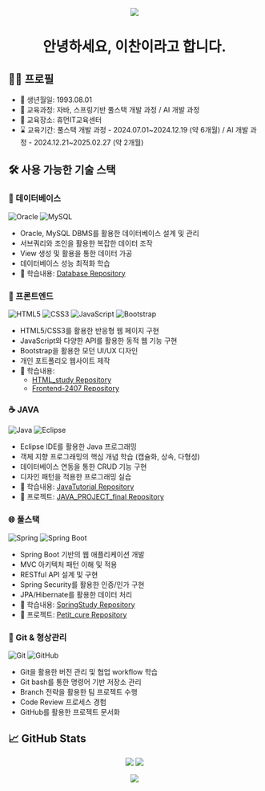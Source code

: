 <p align='center'>
    <img src="https://capsule-render.vercel.app/api?type=waving&color=auto&height=300&section=header&text=Chan%20Lee&fontSize=100&animation=fadeIn&fontAlignY=38&desc=Full%20Stack%20Developer&descAlignY=51&descAlign=62"/>
</p>

<div align="center">
    
# 안녕하세요, 이찬이라고 합니다.

</div>

## 👩‍💻 프로필
- 🌟 생년월일: 1993.08.01
- 📖 교육과정: 자바, 스프링기반 풀스택 개발 과정 / AI 개발 과정
- 🏢 교육장소: 휴먼IT교육센터
- ⌛ 교육기간: 풀스택 개발 과정 - 2024.07.01~2024.12.19 (약 6개월) / AI 개발 과정 - 2024.12.21~2025.02.27 (약 2개월)
               
## 🛠️ 사용 가능한 기술 스택

### 💾 데이터베이스
![Oracle](https://img.shields.io/badge/Oracle-%23F80000.svg?style=for-the-badge&logo=oracle&logoColor=white)
![MySQL](https://img.shields.io/badge/MySQL-%2300f.svg?style=for-the-badge&logo=mysql&logoColor=white)

- Oracle, MySQL DBMS를 활용한 데이터베이스 설계 및 관리
- 서브쿼리와 조인을 활용한 복잡한 데이터 조작
- View 생성 및 활용을 통한 데이터 가공
- 데이터베이스 성능 최적화 학습
- 📁 학습내용: [Database Repository](https://github.com/younjung-park/Database)

### 🎯 프론트엔드
![HTML5](https://img.shields.io/badge/HTML5-%23E34F26.svg?style=for-the-badge&logo=html5&logoColor=white)
![CSS3](https://img.shields.io/badge/CSS3-%231572B6.svg?style=for-the-badge&logo=css3&logoColor=white)
![JavaScript](https://img.shields.io/badge/JavaScript-%23F7DF1E.svg?style=for-the-badge&logo=javascript&logoColor=black)
![Bootstrap](https://img.shields.io/badge/Bootstrap-%23563D7C.svg?style=for-the-badge&logo=bootstrap&logoColor=white)

- HTML5/CSS3를 활용한 반응형 웹 페이지 구현
- JavaScript와 다양한 API를 활용한 동적 웹 기능 구현
- Bootstrap을 활용한 모던 UI/UX 디자인
- 개인 포트폴리오 웹사이트 제작
- 📁 학습내용: 
  - [HTML_study Repository](https://github.com/younjung-park/HTML_study)
  - [Frontend-2407 Repository](https://github.com/younjung-park/Frontend-2407)

### ☕ JAVA
![Java](https://img.shields.io/badge/Java-%23ED8B00.svg?style=for-the-badge&logo=java&logoColor=white)
![Eclipse](https://img.shields.io/badge/Eclipse-FE7A16.svg?style=for-the-badge&logo=Eclipse&logoColor=white)

- Eclipse IDE를 활용한 Java 프로그래밍
- 객체 지향 프로그래밍의 핵심 개념 학습 (캡슐화, 상속, 다형성)
- 데이터베이스 연동을 통한 CRUD 기능 구현
- 디자인 패턴을 적용한 프로그래밍 실습
- 📁 학습내용: [JavaTutorial Repository](https://github.com/younjung-park/JavaTutorial)
- 🚀 프로젝트: [JAVA_PROJECT_final Repository](https://github.com/younjung-park/JAVA_PROJECT_final)

### 🌐 풀스택
![Spring](https://img.shields.io/badge/Spring-%236DB33F.svg?style=for-the-badge&logo=spring&logoColor=white)
![Spring Boot](https://img.shields.io/badge/Spring_Boot-%236DB33F.svg?style=for-the-badge&logo=spring-boot&logoColor=white)

- Spring Boot 기반의 웹 애플리케이션 개발
- MVC 아키텍처 패턴 이해 및 적용
- RESTful API 설계 및 구현
- Spring Security를 활용한 인증/인가 구현
- JPA/Hibernate를 활용한 데이터 처리
- 📁 학습내용: [SpringStudy Repository](https://github.com/younjung-park/SpringStudy)
- 🚀 프로젝트: [Petit_cure Repository](https://github.com/younjung-park/Petit_cure)

### 🔧 Git & 형상관리
![Git](https://img.shields.io/badge/Git-%23F05033.svg?style=for-the-badge&logo=git&logoColor=white)
![GitHub](https://img.shields.io/badge/GitHub-%23121011.svg?style=for-the-badge&logo=github&logoColor=white)

- Git을 활용한 버전 관리 및 협업 workflow 학습
- Git bash를 통한 명령어 기반 저장소 관리
- Branch 전략을 활용한 팀 프로젝트 수행
- Code Review 프로세스 경험
- GitHub를 활용한 프로젝트 문서화

## 📈 GitHub Stats

<div align="center">
    <img src="https://github-readme-stats.vercel.app/api?username=younjung-park&show_icons=true&theme=radical" />
    <img src="https://github-readme-stats.vercel.app/api/top-langs/?username=younjung-park&layout=compact&theme=radical" />
</div>

<p align='center'>
    <img src="https://capsule-render.vercel.app/api?type=waving&color=auto&height=200&section=footer"/>
</p>
